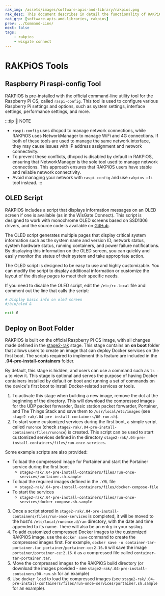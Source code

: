 ```yaml
---
rak_img: /assets/images/software-apis-and-library/rakpios.png
rak_desc: This document describes in detail the functionality of RAKPiOS, a custom OS for CM4-based products based on Raspberry Pi OS, including Docker and rakpios-cli for network and service management.
rak_grp: [software-apis-and-libraries, rakpios]
prev: ../Command-Line/
next: false
tags:
    - rakpios
    - wisgate connect
---
```


# RAKPiOS Tools

## Raspberry Pi raspi-config Tool

RAKPiOS is pre-installed with the official command-line utility tool for the Raspberry Pi OS, called `raspi-config`. This tool is used to configure various Raspberry Pi settings and options, such as system settings, interface settings, performance settings, and more.

<rk-img
  src="/assets/images/software-apis-and-library/rakpios/tools/raspi-config.png"
  width="70%"
  caption="raspi-config tool"
/>

:::tip 📝 NOTE
- `raspi-config` uses dhcpcd to manage network connections, while RAKPiOS uses NetworkManager to manage WiFi and 4G connections. If both of these tools are used to manage the same network interface, they may cause issues with IP address assignment and network connectivity.
- To prevent these conflicts, dhcpcd is disabled by default in RAKPiOS, ensuring that NetworkManager is the sole tool used to manage network connections. This approach ensures that RAKPiOS users have stable and reliable network connectivity.
- Avoid managing your network with `raspi-config` and use `rakpios-cli` tool instead.
:::

## OLED Script

RAKPiOS includes a script that displays information messages on an OLED screen if one is available (as in the WisGate Connect). This script is designed to work with monochrome OLED screens based on SSD1306 drivers, and the source code is available on [GitHub](https://github.com/RAKWireless/rakpios/blob/arm64/stage2-rak/03-sys-update/files/oled).

The OLED script generates multiple pages that display critical system information such as the system name and version ID, network status, system hardware status, running containers, and power failure notifications. By displaying this information on the OLED screen, you can quickly and easily monitor the status of their system and take appropriate action.

The OLED script is designed to be easy to use and highly customizable. You can modify the script to display additional information or customize the layout of the display pages to meet their specific needs.

If you need to disable the OLED script, edit the `/etc/rc.local` file and comment out the line that calls the script:

```bash
# Display basic info on oled screen
#/bin/oled &

exit 0
```

## Deploy on Boot Folder

RAKPiOS is built on the official Raspberry Pi OS image, with all changes made defined in the [stage2-rak](https://github.com/RAKWireless/rakpios/tree/arm64/stage2-rak) stage. This stage contains an **on boot** folder that allows users to create an image that can deploy Docker services on the first boot. The scripts required to implement this feature are included in the **.04-pre-install-containers** folder.

By default, this stage is hidden, and users can use a command such as `ls -a` to view it. This stage is optional and serves the purpose of having Docker containers installed by default on boot and running a set of commands on the device's first boot to install Docker-related services or tools.

1. To activate this stage when building a new image, remove the dot at the beginning of the directory. This will download the compressed images for the UDP packet forwarder, Basic station packet forwarder, Portainer, and The Things Stack and save them to `/usr/local/etc/images` (see `stage2-rak/.04-pre-install-containers/00-run.sh`).
2. To start some customized services during the first boot, a simple script called `runonce` (check `stage2-rak/.04-pre-install-containers/files/runonce`) is created. This script can be used to start customized services defined in the directory `stage2-rak/.04-pre-install-containers/files/run-once-services`.

Some example scripts are also provided:
- To load the compressed image for Portainer and start the Portainer service during the first boot
    -  `stage2-rak/.04-pre-install-containers/files/run-once-services/portainer.sh.sample`
- To load the required images defined in the `.YML` file
    -  `stage2-rak/.04-pre-install-containers/files/docker-compose-file`
- To start the services
    - `stage2-rak/.04-pre-install-containers/files/run-once-services/docker-compose.sh.sample`

3. Once a script stored in `stage2-rak/.04-pre-install-containers/files/run-once-services` is completed, it will be moved to the host's `/etc/local/runonce.d/ran` directory, with the date and time appended to its name. There will also be an entry in your syslog.
4. To add customized compressed Docker images to the customized RAKPiOS image, use the `docker save` command to create the compressed images first. For example, `docker save -o container-tar-portainer.tar portainer/portainer-ce:2.16.0` will save the image `portainer/portainer-ce:2.16.0` as a compressed file called `container-tar-portainer.tar`.
5. Move the compressed images to the RAKPiOS build directory (or download the images provided - see `stage2-rak/.04-pre-install-containers/00-run.sh` for an example)
6. Use `docker load` to load the compressed images (see `stage2-rak/.04-pre-install-containers/files/run-once-services/portainer.sh.sample` for an example).

